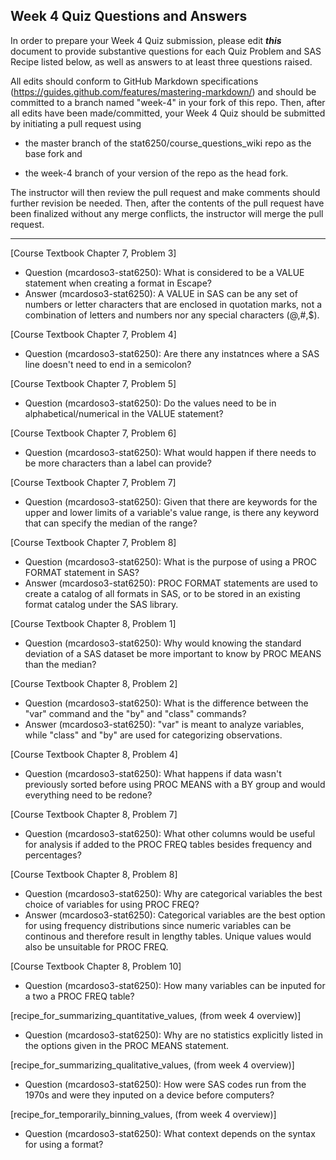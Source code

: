 ## Week 4 Quiz Questions and Answers

In order to prepare your Week 4 Quiz submission, please edit ***this*** document to provide substantive questions for each Quiz Problem and SAS Recipe listed below, as well as answers to at least three questions raised.

All edits should conform to GitHub Markdown specifications (https://guides.github.com/features/mastering-markdown/) and should be committed to a branch named "week-4" in your fork of this repo. Then, after all edits have been made/committed, your Week 4 Quiz should be submitted by initiating a pull request using

- the master branch of the stat6250/course_questions_wiki repo as the base fork and

- the week-4 branch of your version of the repo as the head fork.

The instructor will then review the pull request and make comments should further revision be needed. Then, after the contents of the pull request have been finalized without any merge conflicts, the instructor will merge the pull request.

********************************************************************************



[Course Textbook Chapter 7, Problem 3]
- Question (mcardoso3-stat6250):  What is considered to be a VALUE statement when creating a format in Escape?
- Answer (mcardoso3-stat6250): A VALUE in SAS can be any set of numbers or letter characters that are enclosed in quotation marks, not a combination of letters and numbers nor any special characters (@,#,$).

[Course Textbook Chapter 7, Problem 4]
- Question (mcardoso3-stat6250):  Are there any instatnces where a SAS line doesn't need to end in a semicolon?

[Course Textbook Chapter 7, Problem 5]
- Question (mcardoso3-stat6250):  Do the values need to be in alphabetical/numerical in the VALUE statement?

[Course Textbook Chapter 7, Problem 6]
- Question (mcardoso3-stat6250):  What would happen if there needs to be more characters than a label can provide?

[Course Textbook Chapter 7, Problem 7]
- Question (mcardoso3-stat6250):  Given that there are keywords for the upper and lower limits of a variable's value range, is there any keyword that can specify the median of the range?

[Course Textbook Chapter 7, Problem 8]
- Question (mcardoso3-stat6250):  What is the purpose of using a PROC FORMAT statement in SAS?
- Answer (mcardoso3-stat6250):  PROC FORMAT statements are used to create a catalog of all formats in SAS, or to be stored in an existing format catalog under the SAS library.

[Course Textbook Chapter 8, Problem 1]
- Question (mcardoso3-stat6250):  Why would knowing the standard deviation of a SAS dataset be more important to know by PROC MEANS than the median?

[Course Textbook Chapter 8, Problem 2]
- Question (mcardoso3-stat6250):  What is the difference between the "var" command and the "by" and "class" commands?
- Answer (mcardoso3-stat6250):  "var" is meant to analyze variables, while "class" and "by" are used for categorizing observations.

[Course Textbook Chapter 8, Problem 4]
- Question (mcardoso3-stat6250):  What happens if data wasn't previously sorted before using PROC MEANS with a BY group and would everything need to be redone?

[Course Textbook Chapter 8, Problem 7]
- Question (mcardoso3-stat6250):  What other columns would be useful for analysis if added to the PROC FREQ tables besides frequency and percentages?

[Course Textbook Chapter 8, Problem 8]
- Question (mcardoso3-stat6250):  Why are categorical variables the best choice of variables for using PROC FREQ?
- Answer (mcardoso3-stat6250):  Categorical variables are the best option for using frequency distributions since numeric variables can be continous and therefore result in lengthy tables.  Unique values would also be unsuitable for PROC FREQ.

[Course Textbook Chapter 8, Problem 10]
- Question (mcardoso3-stat6250):  How many variables can be inputed for a two a PROC FREQ table?

[recipe_for_summarizing_quantitative_values, (from week 4 overview)]
- Question (mcardoso3-stat6250):  Why are no statistics explicitly listed in the options given in the PROC MEANS statement.

[recipe_for_summarizing_qualitative_values, (from week 4 overview)]
- Question (mcardoso3-stat6250):  How were SAS codes run from the 1970s and were they inputed on a device before computers?

[recipe_for_temporarily_binning_values, (from week 4 overview)]
- Question (mcardoso3-stat6250):  What context depends on the syntax for using a format?
